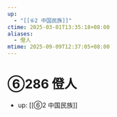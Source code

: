 ```yaml
---
up:
  - "[[⑥2 中国民族]]"
ctime: 2025-03-01T13:35:18+08:00
aliases:
  - 僜人
mtime: 2025-09-09T12:37:05+08:00
---
```


# ⑥286 僜人

- up: [[⑥2 中国民族]]
